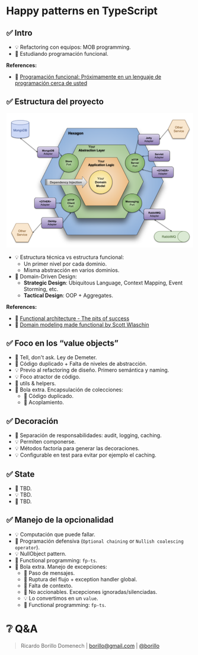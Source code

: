 # Happy patterns en TypeScript

## ✅ Intro

- 💡 Refactoring con equipos: MOB programming.
- 🧠 Estudiando programación funcional.

**References:**

- 🎥 [Programación funcional: Próximamente en un lenguaje de programación cerca de usted](https://www.youtube.com/watch?v=y0GwxCDTJvA)
  
## ✅ Estructura del proyecto

![Hexagonal](./images/hexagonal.png)

- 💡 Estructura técnica vs estructura funcional:
  - Un primer nivel por cada dominio.
  - Misma abstracción en varios dominios.
- 🧠 Domain-Driven Design:
  - **Strategic Design**: Ubiquitous Language, Context Mapping, Event Storming, etc.
  - **Tactical Design**: OOP + Aggregates.

**References:**

- 🎥 [Functional architecture - The pits of success](https://www.youtube.com/watch?v=US8QG9I1XW0)
- 📖 [Domain modeling made functional by Scott Wlaschin](https://www.goodreads.com/book/show/39021550-domain-modeling-made-functional)

## ✅ Foco en los “value objects”

- 🧠 Tell, don't ask. Ley de Demeter.
- 💩 Código duplicado + Falta de niveles de abstracción.
- 💡 Previo al refactoring de diseño. Primero semántica y naming.
- 💡 Foco atractor de código.
- 💩 utils & helpers.
- 🧠 Bola extra. Encapsulación de colecciones:
  - 💩 Código duplicado.
  - 💩 Acoplamiento.

## ✅ Decoración

- 💩 Separación de responsabilidades: audit, logging, caching.
- 💡 Permiten componerse.
- 💡 Métodos factoría para generar las decoraciones.
- 💡 Configurable en test para evitar por ejemplo el caching.

## ✅ State

- 💩 TBD.
- 💡 TBD.
- 🧠 TBD.

## ✅ Manejo de la opcionalidad

- 💡 Computación que puede fallar.
- 💩 Programación defensiva (`Optional chaining` or `Nullish coalescing operator`).
- 💡 NullObject pattern.
- 🧠 Functional programming: `fp-ts`.
- 🧠 Bola extra. Manejo de excepciones:
  - 💩 Paso de mensajes.
  - 💩 Ruptura del flujo + exception handler global.
  - 💩 Falta de contexto.
  - 💩 No accionables. Excepciones ignoradas/silenciadas.
  - 💡 Lo convertimos en un `value`.
  - 🧠 Functional programming: `fp-ts`.

# ❔ Q&A

> Ricardo Borillo Domenech | <borillo@gmail.com> |  [@borillo](https://twitter.com/borillo)